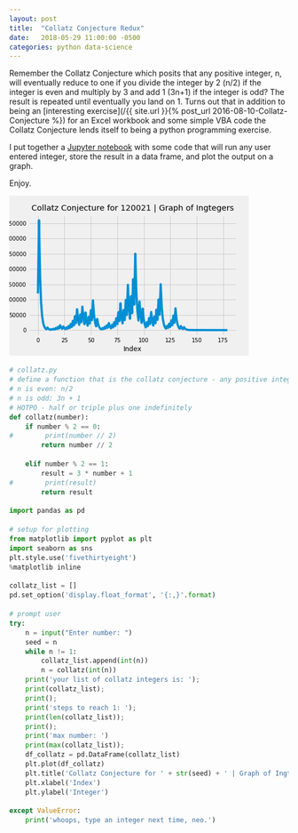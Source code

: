 ```yaml
---
layout: post
title:  "Collatz Conjecture Redux"
date:   2018-05-29 11:00:00 -0500
categories: python data-science
---
```


Remember the Collatz Conjecture which posits that any positive integer, n, will eventually reduce to one if you divide the integer by 2 (n/2) if the integer is even and multiply by 3 and add 1 (3n+1) if the integer is odd? The result is repeated until eventually you land on 1. Turns out that in addition to being an [interesting exercise](/{{ site.url }}{% post_url 2016-08-10-Collatz-Conjecture %}) for an Excel workbook and some simple VBA code the Collatz Conjecture lends itself to being a python programming exercise.

I put together a [Jupyter notebook](/files/collatz-conjecture.ipynb) with some code that will run any user entered integer, store the result in a data frame, and plot the output on a graph.

Enjoy.

![collatz-conjecture-graph-120021](/img/collatz-conjecture.png)

```py
# collatz.py
# define a function that is the collatz conjecture - any positive integer will eventually reach 1
# n is even: n/2
# n is odd: 3n + 1
# HOTPO - half or triple plus one indefinitely
def collatz(number):
    if number % 2 == 0:
#        print(number // 2)
        return number // 2

    elif number % 2 == 1:
        result = 3 * number + 1
#        print(result)
        return result

import pandas as pd

# setup for plotting
from matplotlib import pyplot as plt
import seaborn as sns
plt.style.use('fivethirtyeight')
%matplotlib inline

collatz_list = []
pd.set_option('display.float_format', '{:,}'.format)

# prompt user
try:
    n = input("Enter number: ")
    seed = n
    while n != 1:
        collatz_list.append(int(n))
        n = collatz(int(n))
    print('your list of collatz integers is: ');
    print(collatz_list);
    print();
    print('steps to reach 1: ');
    print(len(collatz_list));    
    print();
    print('max number: ')
    print(max(collatz_list));
    df_collatz = pd.DataFrame(collatz_list)
    plt.plot(df_collatz)
    plt.title('Collatz Conjecture for ' + str(seed) + ' | Graph of Ingtegers', y=1.01)
    plt.xlabel('Index')
    plt.ylabel('Integer')
    
except ValueError:
    print('whoops, type an integer next time, neo.')
```